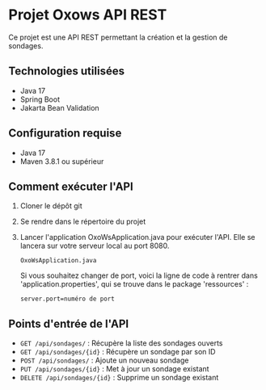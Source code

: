 # Projet Oxows API REST

Ce projet est une API REST permettant la création et la gestion de sondages.

## Technologies utilisées

- Java 17
- Spring Boot
- Jakarta Bean Validation

## Configuration requise

- Java 17
- Maven 3.8.1 ou supérieur

## Comment exécuter l'API

1. Cloner le dépôt git
2. Se rendre dans le répertoire du projet
3. Lancer l'application OxoWsApplication.java pour exécuter l'API. Elle se lancera sur votre serveur local au port 8080.

    ```
    OxoWsApplication.java
    ```
   Si vous souhaitez changer de port, voici la ligne de code à rentrer dans 'application.properties', qui se trouve dans le package 'ressources' :
    ```
    server.port=numéro de port
    ```

## Points d'entrée de l'API

- `GET /api/sondages/` : Récupère la liste des sondages ouverts
- `GET /api/sondages/{id}` : Récupère un sondage par son ID
- `POST /api/sondages/` : Ajoute un nouveau sondage
- `PUT /api/sondages/{id}` : Met à jour un sondage existant
- `DELETE /api/sondages/{id}` : Supprime un sondage existant

